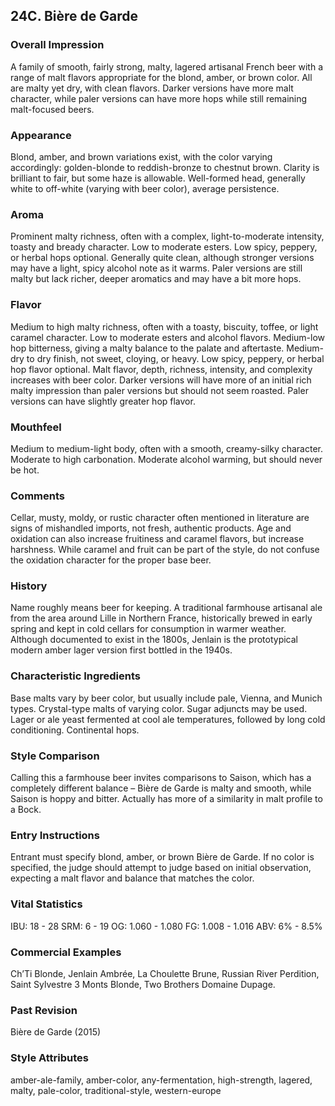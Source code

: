 ## 24C. Bière de Garde

### Overall Impression

A family of smooth, fairly strong, malty, lagered artisanal French beer with a range of malt flavors appropriate for the blond, amber, or brown color. All are malty yet dry, with clean flavors. Darker versions have more malt character, while paler versions can have more hops while still remaining malt-focused beers.

### Appearance

Blond, amber, and brown variations exist, with the color varying accordingly: golden-blonde to reddish-bronze to chestnut brown. Clarity is brilliant to fair, but some haze is allowable. Well-formed head, generally white to off-white (varying with beer color), average persistence.

### Aroma

Prominent malty richness, often with a complex, light-to-moderate intensity, toasty and bready character. Low to moderate esters. Low spicy, peppery, or herbal hops optional. Generally quite clean, although stronger versions may have a light, spicy alcohol note as it warms. Paler versions are still malty but lack richer, deeper aromatics and may have a bit more hops.

### Flavor

Medium to high malty richness, often with a toasty, biscuity, toffee, or light caramel character. Low to moderate esters and alcohol flavors. Medium-low hop bitterness, giving a malty balance to the palate and aftertaste. Medium-dry to dry finish, not sweet, cloying, or heavy. Low spicy, peppery, or herbal hop flavor optional. Malt flavor, depth, richness, intensity, and complexity increases with beer color. Darker versions will have more of an initial rich malty impression than paler versions but should not seem roasted. Paler versions can have slightly greater hop flavor.

### Mouthfeel

Medium to medium-light body, often with a smooth, creamy-silky character. Moderate to high carbonation. Moderate alcohol warming, but should never be hot.

### Comments

Cellar, musty, moldy, or rustic character often mentioned in literature are signs of mishandled imports, not fresh, authentic products. Age and oxidation can also increase fruitiness and caramel flavors, but increase harshness. While caramel and fruit can be part of the style, do not confuse the oxidation character for the proper base beer.

### History

Name roughly means beer for keeping. A traditional farmhouse artisanal ale from the area around Lille in Northern France, historically brewed in early spring and kept in cold cellars for consumption in warmer weather. Although documented to exist in the 1800s, Jenlain is the prototypical modern amber lager version first bottled in the 1940s.

### Characteristic Ingredients

Base malts vary by beer color, but usually include pale, Vienna, and Munich types. Crystal-type malts of varying color. Sugar adjuncts may be used. Lager or ale yeast fermented at cool ale temperatures, followed by long cold conditioning. Continental hops.

### Style Comparison

Calling this a farmhouse beer invites comparisons to Saison, which has a completely different balance – Bière de Garde is malty and smooth, while Saison is hoppy and bitter. Actually has more of a similarity in malt profile to a Bock.

### Entry Instructions

Entrant must specify blond, amber, or brown Bière de Garde. If no color is specified, the judge should attempt to judge based on initial observation, expecting a malt flavor and balance that matches the color.

### Vital Statistics

IBU: 18 - 28
SRM: 6 - 19
OG: 1.060 - 1.080
FG: 1.008 - 1.016
ABV: 6% - 8.5%

### Commercial Examples

Ch’Ti Blonde, Jenlain Ambrée, La Choulette Brune, Russian River Perdition, Saint Sylvestre 3 Monts Blonde, Two Brothers Domaine Dupage.

### Past Revision

Bière de Garde (2015)

### Style Attributes

amber-ale-family, amber-color, any-fermentation, high-strength, lagered, malty, pale-color, traditional-style, western-europe
